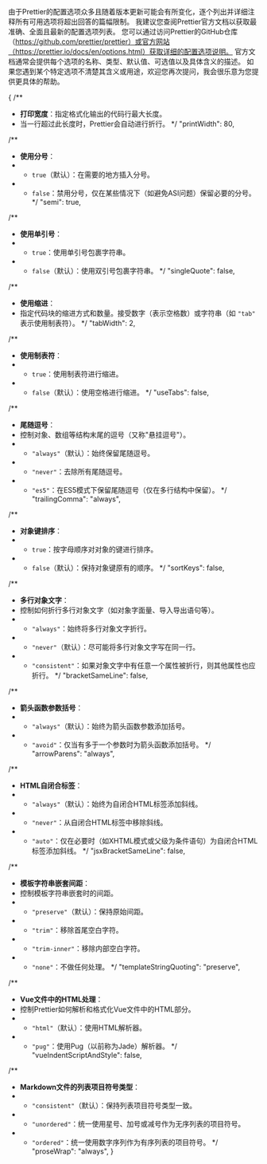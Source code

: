 由于Prettier的配置选项众多且随着版本更新可能会有所变化，逐个列出并详细注释所有可用选项将超出回答的篇幅限制。
我建议您查阅Prettier官方文档以获取最准确、全面且最新的配置选项列表。
您可以通过访问Prettier的GitHub仓库（https://github.com/prettier/prettier）或官方网站（https://prettier.io/docs/en/options.html）获取详细的配置选项说明。
官方文档通常会提供每个选项的名称、类型、默认值、可选值以及具体含义的描述。
如果您遇到某个特定选项不清楚其含义或用途，欢迎您再次提问，我会很乐意为您提供更具体的帮助。

{
/\*\*

- **打印宽度**：指定格式化输出的代码行最大长度。
- 当一行超过此长度时，Prettier会自动进行折行。
  \*/
  "printWidth": 80,

/\*\*

- **使用分号**：
- - `true`（默认）：在需要的地方插入分号。
- - `false`：禁用分号，仅在某些情况下（如避免ASI问题）保留必要的分号。
    \*/
    "semi": true,

/\*\*

- **使用单引号**：
- - `true`：使用单引号包裹字符串。
- - `false`（默认）：使用双引号包裹字符串。
    \*/
    "singleQuote": false,

/\*\*

- **使用缩进**：
- 指定代码块的缩进方式和数量。接受数字（表示空格数）或字符串（如 `"tab"` 表示使用制表符）。
  \*/
  "tabWidth": 2,

/\*\*

- **使用制表符**：
- - `true`：使用制表符进行缩进。
- - `false`（默认）：使用空格进行缩进。
    \*/
    "useTabs": false,

/\*\*

- **尾随逗号**：
- 控制对象、数组等结构末尾的逗号（又称"悬挂逗号"）。
- - `"always"`（默认）：始终保留尾随逗号。
- - `"never"`：去除所有尾随逗号。
- - `"es5"`：在ES5模式下保留尾随逗号（仅在多行结构中保留）。
    \*/
    "trailingComma": "always",

/\*\*

- **对象键排序**：
- - `true`：按字母顺序对对象的键进行排序。
- - `false`（默认）：保持对象键原有的顺序。
    \*/
    "sortKeys": false,

/\*\*

- **多行对象文字**：
- 控制如何折行多行对象文字（如对象字面量、导入导出语句等）。
- - `"always"`：始终将多行对象文字折行。
- - `"never"`（默认）：尽可能将多行对象文字写在同一行。
- - `"consistent"`：如果对象文字中有任意一个属性被折行，则其他属性也应折行。
    \*/
    "bracketSameLine": false,

/\*\*

- **箭头函数参数括号**：
- - `"always"`（默认）：始终为箭头函数参数添加括号。
- - `"avoid"`：仅当有多于一个参数时为箭头函数添加括号。
    \*/
    "arrowParens": "always",

/\*\*

- **HTML自闭合标签**：
- - `"always"`（默认）：始终为自闭合HTML标签添加斜线。
- - `"never"`：从自闭合HTML标签中移除斜线。
- - `"auto"`：仅在必要时（如XHTML模式或父级为条件语句）为自闭合HTML标签添加斜线。
    \*/
    "jsxBracketSameLine": false,

/\*\*

- **模板字符串嵌套间距**：
- 控制模板字符串嵌套时的间距。
- - `"preserve"`（默认）：保持原始间距。
- - `"trim"`：移除首尾空白字符。
- - `"trim-inner"`：移除内部空白字符。
- - `"none"`：不做任何处理。
    \*/
    "templateStringQuoting": "preserve",

/\*\*

- **Vue文件中的HTML处理**：
- 控制Prettier如何解析和格式化Vue文件中的HTML部分。
- - `"html"`（默认）：使用HTML解析器。
- - `"pug"`：使用Pug（以前称为Jade）解析器。
    \*/
    "vueIndentScriptAndStyle": false,

/\*\*

- **Markdown文件的列表项目符号类型**：
- - `"consistent"`（默认）：保持列表项目符号类型一致。
- - `"unordered"`：统一使用星号、加号或减号作为无序列表的项目符号。
- - `"ordered"`：统一使用数字序列作为有序列表的项目符号。
    \*/
    "proseWrap": "always",
    }
